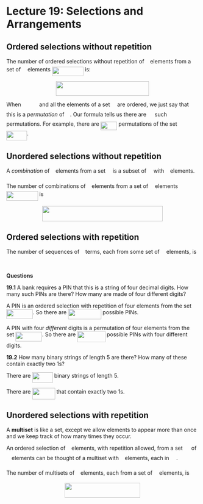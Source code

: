 # Lecture 19: Selections and Arrangements

## Ordered selections without repetition

The number of ordered selections without repetition of <img src="/lectures/tex/89f2e0d2d24bcf44db73aab8fc03252c.svg?invert_in_darkmode&sanitize=true" align=middle width=7.87295519999999pt height=14.15524440000002pt/> elements from a set
of <img src="/lectures/tex/55a049b8f161ae7cfeb0197d75aff967.svg?invert_in_darkmode&sanitize=true" align=middle width=9.86687624999999pt height=14.15524440000002pt/> elements <img src="/lectures/tex/659a9643eddf51cc290c19c87cf33314.svg?invert_in_darkmode&sanitize=true" align=middle width=82.57973624999998pt height=24.65753399999998pt/> is:

<p align="center"><img src="/lectures/tex/451f7da1a1669ff6cc0777dcda4a9364.svg?invert_in_darkmode&sanitize=true" align=middle width=243.48666045000002pt height=37.9216761pt/></p>

When <img src="/lectures/tex/880574c17268de1fe3aacbbd9c5ba596.svg?invert_in_darkmode&sanitize=true" align=middle width=39.65746289999999pt height=14.15524440000002pt/> and all the elements of a set <img src="/lectures/tex/e257acd1ccbe7fcb654708f1a866bfe9.svg?invert_in_darkmode&sanitize=true" align=middle width=11.027402099999989pt height=22.465723500000017pt/> are ordered, we just say that this
is a _permutation_ of <img src="/lectures/tex/e257acd1ccbe7fcb654708f1a866bfe9.svg?invert_in_darkmode&sanitize=true" align=middle width=11.027402099999989pt height=22.465723500000017pt/>. Our formula tells us there are <img src="/lectures/tex/50c0357224674ab662b8ea5e5ca3eb8a.svg?invert_in_darkmode&sanitize=true" align=middle width=14.433101099999991pt height=22.831056599999986pt/> such
permutations. For example, there are <img src="/lectures/tex/85913a56dd00b08a2a4c65184b3d106f.svg?invert_in_darkmode&sanitize=true" align=middle width=42.92227334999999pt height=22.831056599999986pt/> permutations of the set
<img src="/lectures/tex/b5935d2873e269fe97955fa45c8ee5a6.svg?invert_in_darkmode&sanitize=true" align=middle width=53.90794035pt height=24.65753399999998pt/>.

## Unordered selections without repetition

A _combination_ of <img src="/lectures/tex/89f2e0d2d24bcf44db73aab8fc03252c.svg?invert_in_darkmode&sanitize=true" align=middle width=7.87295519999999pt height=14.15524440000002pt/> elements from a set <img src="/lectures/tex/e257acd1ccbe7fcb654708f1a866bfe9.svg?invert_in_darkmode&sanitize=true" align=middle width=11.027402099999989pt height=22.465723500000017pt/> is a subset of <img src="/lectures/tex/e257acd1ccbe7fcb654708f1a866bfe9.svg?invert_in_darkmode&sanitize=true" align=middle width=11.027402099999989pt height=22.465723500000017pt/> with <img src="/lectures/tex/89f2e0d2d24bcf44db73aab8fc03252c.svg?invert_in_darkmode&sanitize=true" align=middle width=7.87295519999999pt height=14.15524440000002pt/>
elements.

The number of combinations of <img src="/lectures/tex/89f2e0d2d24bcf44db73aab8fc03252c.svg?invert_in_darkmode&sanitize=true" align=middle width=7.87295519999999pt height=14.15524440000002pt/> elements from a set of <img src="/lectures/tex/55a049b8f161ae7cfeb0197d75aff967.svg?invert_in_darkmode&sanitize=true" align=middle width=9.86687624999999pt height=14.15524440000002pt/> elements <img src="/lectures/tex/4d1f4471f3505b6f640aa18a4dbed3d5.svg?invert_in_darkmode&sanitize=true" align=middle width=82.57973624999998pt height=24.65753399999998pt/> is

<p align="center"><img src="/lectures/tex/e8bfddd2decc41cc4261a6ad4720646d.svg?invert_in_darkmode&sanitize=true" align=middle width=315.8564442pt height=39.452455349999994pt/></p>

## Ordered selections with repetition

The number of sequences of <img src="/lectures/tex/89f2e0d2d24bcf44db73aab8fc03252c.svg?invert_in_darkmode&sanitize=true" align=middle width=7.87295519999999pt height=14.15524440000002pt/> terms, each from some set of <img src="/lectures/tex/55a049b8f161ae7cfeb0197d75aff967.svg?invert_in_darkmode&sanitize=true" align=middle width=9.86687624999999pt height=14.15524440000002pt/> elements, is

<p align="center"><img src="/lectures/tex/71c1a27040d5806e4bf178b0d3d41554.svg?invert_in_darkmode&sanitize=true" align=middle width=147.29414865pt height=13.1114775pt/></p>

**Questions**

**19.1** A bank requires a PIN that this is a string of four decimal digits. How
many such PINs are there? How many are made of four different digits?

A PIN is an ordered selection with repetition of four elements from the set
<img src="/lectures/tex/6090d842ab3a28d61c4d311fa3c575d7.svg?invert_in_darkmode&sanitize=true" align=middle width=69.40625339999998pt height=24.65753399999998pt/>. So there are <img src="/lectures/tex/2a15b76747e110fd0af39e7335c40457.svg?invert_in_darkmode&sanitize=true" align=middle width=86.82655574999998pt height=26.76175259999998pt/> possible PINs.

A PIN with four _different_ digits is a permutation of four elements from the
set <img src="/lectures/tex/6090d842ab3a28d61c4d311fa3c575d7.svg?invert_in_darkmode&sanitize=true" align=middle width=69.40625339999998pt height=24.65753399999998pt/>. So there are <img src="/lectures/tex/606c628a97353f8ce07aae8524894d7f.svg?invert_in_darkmode&sanitize=true" align=middle width=73.59362999999999pt height=28.92634470000001pt/> possible PINs with
four different digits.

**19.2** How many binary strings of length 5 are there? How many of these
contain exactly two 1s?

There are <img src="/lectures/tex/95de08ccc1e1b5f3ce14ed748478354c.svg?invert_in_darkmode&sanitize=true" align=middle width=53.94971834999998pt height=26.76175259999998pt/> binary strings of length 5.

There are <img src="/lectures/tex/689ed70c96a7d7e9c6d639d2253e4fb8.svg?invert_in_darkmode&sanitize=true" align=middle width=59.97716834999999pt height=29.419440600000005pt/> that contain exactly two 1s.

## Unordered selections with repetition

A **multiset** is like a set, except we allow elements to appear more than once
and we keep track of how many times they occur.

An ordered selection of <img src="/lectures/tex/89f2e0d2d24bcf44db73aab8fc03252c.svg?invert_in_darkmode&sanitize=true" align=middle width=7.87295519999999pt height=14.15524440000002pt/> elements, with repetition allowed, from a set <img src="/lectures/tex/cbfb1b2a33b28eab8a3e59464768e810.svg?invert_in_darkmode&sanitize=true" align=middle width=14.908688849999992pt height=22.465723500000017pt/> of
<img src="/lectures/tex/55a049b8f161ae7cfeb0197d75aff967.svg?invert_in_darkmode&sanitize=true" align=middle width=9.86687624999999pt height=14.15524440000002pt/> elements can be thought of a multiset with <img src="/lectures/tex/89f2e0d2d24bcf44db73aab8fc03252c.svg?invert_in_darkmode&sanitize=true" align=middle width=7.87295519999999pt height=14.15524440000002pt/> elements, each in <img src="/lectures/tex/cbfb1b2a33b28eab8a3e59464768e810.svg?invert_in_darkmode&sanitize=true" align=middle width=14.908688849999992pt height=22.465723500000017pt/>.

The number of multisets of <img src="/lectures/tex/89f2e0d2d24bcf44db73aab8fc03252c.svg?invert_in_darkmode&sanitize=true" align=middle width=7.87295519999999pt height=14.15524440000002pt/> elements, each from a set of <img src="/lectures/tex/55a049b8f161ae7cfeb0197d75aff967.svg?invert_in_darkmode&sanitize=true" align=middle width=9.86687624999999pt height=14.15524440000002pt/> elements, is

<p align="center"><img src="/lectures/tex/1282081078e3db64ada8efbcb06ec6aa.svg?invert_in_darkmode&sanitize=true" align=middle width=198.0719862pt height=39.452455349999994pt/></p>
